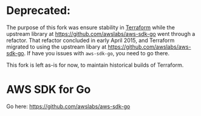# Deprecated:

The purpose of this fork was ensure stability in 
[Terraform](https://github.com/hashicorp/terraform) while the upstream 
library at https://github.com/awslabs/aws-sdk-go went through a refactor. That refactor concluded in early April 2015, and Terraform migrated to using the upstream libary at https://github.com/awslabs/aws-sdk-go. If have you issues with `aws-sdk-go`, you need to go there. 

This fork is left as-is for now, to maintain historical builds of Terraform. 

# AWS SDK for Go

Go here: https://github.com/awslabs/aws-sdk-go
